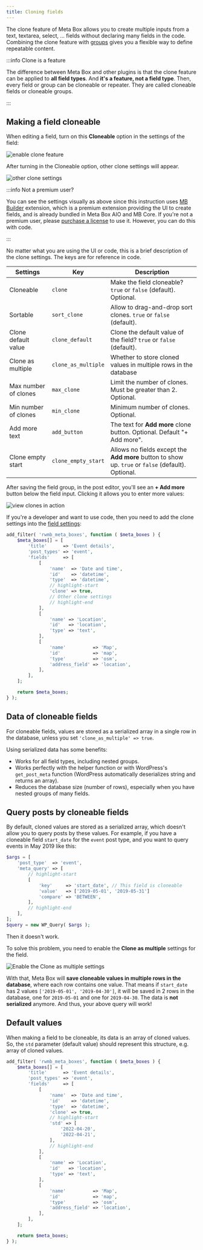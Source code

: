 ```yaml
---
title: Cloning fields
---
```


The clone feature of Meta Box allows you to create multiple inputs from a text, textarea, select, ... fields without declaring many fields in the code. Combining the clone feature with [groups](/extensions/meta-box-group/) gives you a flexible way to define repeatable content.

:::info Clone is a feature

The difference between Meta Box and other plugins is that the clone feature can be applied to **all field types**. And **it's a feature, not a field type**. Then, every field or group can be cloneable or repeater. They are called cloneable fields or cloneable groups.

:::

## Making a field cloneable

When editing a field, turn on this **Cloneable** option in the settings of the field:

![enable clone feature](https://i.imgur.com/KbnSFBe.png)

After turning in the Cloneable option, other clone settings will appear.

![other clone settings](https://i.imgur.com/uhhImkb.png)

:::info Not a premium user?

You can see the settings visually as above since this instruction uses [MB Builder](https://metabox.io/plugins/meta-box-builder/) extension, which is a premium extension providing the UI to create fields, and is already bundled in Meta Box AIO and MB Core. If you're not a premium user, please [purchase a license](https://metabox.io/pricing/) to use it. However, you can do this with code.

:::

No matter what you are using the UI or code, this is a brief description of the clone settings. The keys are for reference in code.

Settings|Key|Description
---|---|---
Cloneable|`clone`|Make the field cloneable? `true` or `false` (default). Optional.
Sortable|`sort_clone`|Allow to drag-and-drop sort clones. `true` or `false` (default).
Clone default value|`clone_default`|Clone the default value of the field? `true` or `false` (default).
Clone as multiple|`clone_as_multiple`| Whether to store cloned values in multiple rows in the database
Max number of clones|`max_clone`|Limit the number of clones. Must be greater than 2. Optional.
Min number of clones|`min_clone`|Minimum number of clones. Optional.
Add more text|`add_button`|The text for **Add more** clone button. Optional. Default "+ Add more".
Clone empty start|`clone_empty_start`|Allows no fields except the **Add more** button to show up. `true` or `false` (default). Optional.

After saving the field group, in the post editor, you'll see an **+ Add more** button below the field input. Clicking it allows you to enter more values:

![view clones in action](https://i.imgur.com/PM4Mbqb.png)

If you're a developer and want to use code, then you need to add the clone settings into the [field settings](/creating-fields-with-code/#fields):

```php
add_filter( 'rwmb_meta_boxes', function ( $meta_boxes ) {
	$meta_boxes[] = [
		'title'      => 'Event details',
		'post_types' => 'event',
		'fields'     => [
			[
				'name'  => 'Date and time',
				'id'    => 'datetime',
				'type'  => 'datetime',
				// highlight-start
				'clone' => true,
				// Other clone settings
				// highlight-end
			],
			[
				'name' => 'Location',
				'id'   => 'location',
				'type' => 'text',
			],
			[
				'name'          => 'Map',
				'id'            => 'map',
				'type'          => 'osm',
				'address_field' => 'location',
			],
		],
	];

	return $meta_boxes;
} );
```

## Data of cloneable fields

For cloneable fields, values are stored as a serialized array in a single row in the database, unless you set `'clone_as_multiple' => true`.

Using serialized data has some benefits:

- Works for all field types, including nested groups.
- Works perfectly with the helper function or with WordPress's `get_post_meta` function (WordPress automatically deserializes string and returns an array).
- Reduces the database size (number of rows), especially when you have nested groups of many fields.

## Query posts by cloneable fields

By default, cloned values are stored as a serialized array, which doesn't allow you to query posts by these values. For example, if you have a cloneable field `start_date` for the `event` post type, and you want to query events in May 2019 like this:

```php
$args = [
	'post_type'  => 'event',
	'meta_query' => [
		// highlight-start
		[
			'key'     => 'start_date', // This field is cloneable
			'value'   => ['2019-05-01', '2019-05-31']
			'compare' => 'BETWEEN',
		],
		// highlight-end
	],
];
$query = new WP_Query( $args );
```

Then it doesn't work.

To solve this problem, you need to enable the **Clone as multiple** settings for the field.

![Enable the Clone as multiple settings](https://i.imgur.com/D2gGXup.png)

With that, Meta Box will **save cloneable values in multiple rows in the database**, where each row contains one value. That means if `start_date` has 2 values `['2019-05-01', '2019-04-30']`, it will be saved in 2 rows in the database, one for `2019-05-01` and one for `2019-04-30`. The data is **not serialized** anymore. And thus, your above query will work!

## Default values

When making a field to be cloneable, its data is an array of cloned values. So, the `std` parameter (default value) should represent this structure, e.g. array of cloned values.

```php
add_filter( 'rwmb_meta_boxes', function ( $meta_boxes ) {
	$meta_boxes[] = [
		'title'      => 'Event details',
		'post_types' => 'event',
		'fields'     => [
			[
				'name'  => 'Date and time',
				'id'    => 'datetime',
				'type'  => 'datetime',
				'clone' => true,
				// highlight-start
				'std' => [
					'2022-04-20',
					'2022-04-21',
				],
				// highlight-end
			],
			[
				'name' => 'Location',
				'id'   => 'location',
				'type' => 'text',
			],
			[
				'name'          => 'Map',
				'id'            => 'map',
				'type'          => 'osm',
				'address_field' => 'location',
			],
		],
	];

	return $meta_boxes;
} );
```
